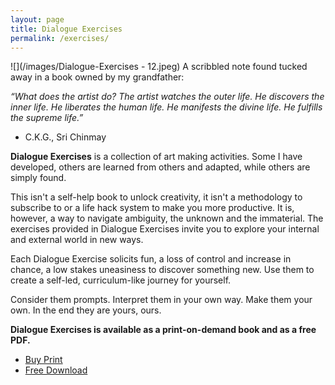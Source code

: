 ```yaml
---
layout: page
title: Dialogue Exercises
permalink: /exercises/
---
```

![](/images/Dialogue-Exercises - 12.jpeg)
A scribbled note found tucked away in a book owned by my grandfather:

*“What does the artist do? The artist watches the outer life. He discovers the inner life. He liberates the human life. He manifests the divine life. He fulfills the supreme life.”* 
- C.K.G., Sri Chinmay

**Dialogue Exercises** is a collection of art making activities. Some I have developed, others are learned from others and adapted, while others are simply found.

This isn't a self-help book to unlock creativity, it isn't a methodology to subscribe to or a life hack system to make you more productive.
It is, however, a way to navigate ambiguity, the unknown and the immaterial. The exercises provided in Dialogue Exercises invite you to explore your internal and external world in new ways.

Each Dialogue Exercise solicits fun, a loss of control and increase in chance, a low stakes uneasiness to discover something new. Use them to create a self-led, curriculum-like journey for yourself.

Consider them prompts. Interpret them in your own way. Make them your own. In the end they are yours, ours.

**Dialogue Exercises is available as a print-on-demand book and as a free PDF.**

- [Buy Print](https://www.lulu.com/en/us/shop/sean-ward/dialogue-exercises/paperback/product-g9m5ke.html)
- [Free Download](/documents/DialogueExercises-bySeanWard.pdf)
